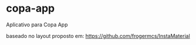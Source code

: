 # copa-app
Aplicativo para Copa App

baseado no layout proposto em:
https://github.com/frogermcs/InstaMaterial
